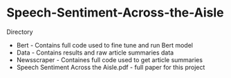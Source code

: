 # Speech-Sentiment-Across-the-Aisle

Directory
 - Bert - Contains full code used to fine tune and run Bert model
 - Data - Contains results and raw article summaries data
 - Newsscraper - Containes full code used to get article summaries
 - Speech Sentiment Across the Aisle.pdf - full paper for this project
